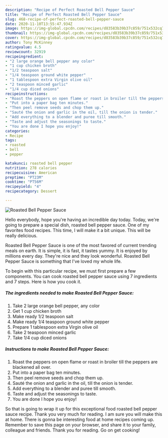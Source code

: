 ```yaml
---
description: "Recipe of Perfect Roasted Bell Pepper Sauce"
title: "Recipe of Perfect Roasted Bell Pepper Sauce"
slug: 468-recipe-of-perfect-roasted-bell-pepper-sauce
date: 2020-11-10T13:55:47.934Z
image: https://img-global.cpcdn.com/recipes/d83583b39b37c859/751x532cq70/roasted-bell-pepper-sauce-recipe-main-photo.jpg
thumbnail: https://img-global.cpcdn.com/recipes/d83583b39b37c859/751x532cq70/roasted-bell-pepper-sauce-recipe-main-photo.jpg
cover: https://img-global.cpcdn.com/recipes/d83583b39b37c859/751x532cq70/roasted-bell-pepper-sauce-recipe-main-photo.jpg
author: Tony McKinney
ratingvalue: 4.5
reviewcount: 32919
recipeingredient:
- "2 large orange bell pepper any color"
- "1 cup chicken broth"
- "1/2 teaspoon salt"
- "1/4 teaspoon ground white pepper"
- "1 tablespoon extra Virgin olive oil"
- "2 teaspoon minced garlic"
- "1/4 cup diced onions"
recipeinstructions:
- "Roast the peppers on open flame or roast in broiler till the peppers are blackened all over."
- "Put into a paper bag ten minutes."
- "Then peel remove seeds and chop them up."
- "Sauté the onion and garlic in the oil, till the onion is tender."
- "Add everything to a blender and puree till smooth."
- "Taste and adjust the seasonings to taste."
- "You are done I hope you enjoy!"
categories:
- Recipe
tags:
- roasted
- bell
- pepper

katakunci: roasted bell pepper 
nutrition: 278 calories
recipecuisine: American
preptime: "PT23M"
cooktime: "PT56M"
recipeyield: "4"
recipecategory: Dessert

---
```



![Roasted Bell Pepper Sauce](https://img-global.cpcdn.com/recipes/d83583b39b37c859/751x532cq70/roasted-bell-pepper-sauce-recipe-main-photo.jpg)

Hello everybody, hope you're having an incredible day today. Today, we're going to prepare a special dish, roasted bell pepper sauce. One of my favorites food recipes. This time, I will make it a bit unique. This will be really delicious.



Roasted Bell Pepper Sauce is one of the most favored of current trending meals on earth. It is simple, it is fast, it tastes yummy. It is enjoyed by millions every day. They're nice and they look wonderful. Roasted Bell Pepper Sauce is something that I've loved my whole life.


To begin with this particular recipe, we must first prepare a few components. You can cook roasted bell pepper sauce using 7 ingredients and 7 steps. Here is how you cook it.

<!--inarticleads1-->

##### The ingredients needed to make Roasted Bell Pepper Sauce:

1. Take 2 large orange bell pepper, any color
1. Get 1 cup chicken broth
1. Make ready 1/2 teaspoon salt
1. Make ready 1/4 teaspoon ground white pepper
1. Prepare 1 tablespoon extra Virgin olive oil
1. Take 2 teaspoon minced garlic
1. Take 1/4 cup diced onions




<!--inarticleads2-->

##### Instructions to make Roasted Bell Pepper Sauce:

1. Roast the peppers on open flame or roast in broiler till the peppers are blackened all over.
1. Put into a paper bag ten minutes.
1. Then peel remove seeds and chop them up.
1. Sauté the onion and garlic in the oil, till the onion is tender.
1. Add everything to a blender and puree till smooth.
1. Taste and adjust the seasonings to taste.
1. You are done I hope you enjoy!




So that is going to wrap it up for this exceptional food roasted bell pepper sauce recipe. Thank you very much for reading. I am sure you will make this at home. There is gonna be interesting food at home recipes coming up. Remember to save this page on your browser, and share it to your family, colleague and friends. Thank you for reading. Go on get cooking!
